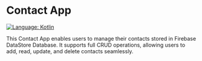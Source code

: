 # Contact App

[![Language: Kotlin](https://img.shields.io/badge/Language-Kotlin-blue.svg)](https://kotlinlang.org/)

This Contact App enables users to manage their contacts stored in Firebase DataStore Database. It supports full CRUD operations, allowing users to add, read, update, and delete contacts seamlessly.
